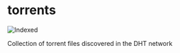 torrents 
========
![Indexed](https://img.shields.io/badge/indexed-232921-blue)

Collection of torrent files discovered in the DHT network
